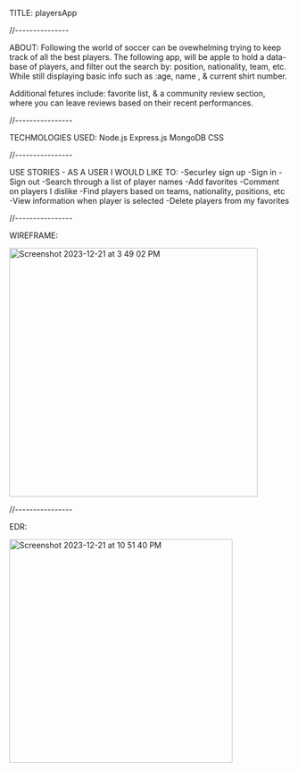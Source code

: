 TITLE: playersApp

//---------------

ABOUT: 
Following the world of soccer can be ovewhelming trying to keep track of all the best players. The following app, will be apple to hold a data-base of players, and filter out the search by: position, nationality, team, etc. While still displaying basic info such as :age, name , & current shirt number.

Additional fetures include: favorite list, & a community review section, where you can leave reviews based on their recent performances.

//----------------

TECHMOLOGIES USED: 
Node.js 
Express.js 
MongoDB
CSS

//----------------

USE STORIES - AS A USER I WOULD LIKE TO: 
-Securley sign up 
-Sign in -Sign out 
-Search through a list of player names 
-Add favorites 
-Comment on players I dislike 
-Find players based on teams, nationality, positions, etc 
-View information when player is selected
-Delete players from my favorites

//----------------

WIREFRAME:

<img width="445" alt="Screenshot 2023-12-21 at 3 49 02 PM" src="https://github.com/juancruza46/playersApp/assets/150645094/91c2ab43-deea-495e-b30d-2257ad68e06a">

//----------------

EDR:

<img width="400" alt="Screenshot 2023-12-21 at 10 51 40 PM" src="https://github.com/juancruza46/playersApp/assets/150645094/595b5d48-bd8a-4aab-8814-3eeda77b3921">



